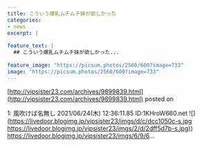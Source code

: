 ```yaml
---
title: こういう爆乳ムチムチ妹が欲しかった
categories:
- news
excerpt: |
  
feature_text: |
  ## こういう爆乳ムチムチ妹が欲しかった...
  
feature_image: "https://picsum.photos/2560/600?image=733"
image: "https://picsum.photos/2560/600?image=733"
---
```


[http://vipsister23.com/archives/9899839.html](http://vipsister23.com/archives/9899839.html)
posted on 

<!--more-->

1: 風吹けば名無し 2021/06/24(木) 12:36:11.85 ID:1KHroW660.net ![](https://livedoor.blogimg.jp/vipsister23/imgs/d/c/dcc1050c-s.jpg [https://livedoor.blogimg.jp/vipsister23/imgs/2/d/2dff5d7b-s.jpg)](https://livedoor.blogimg.jp/vipsister23/imgs/2/d/2dff5d7b-s.jpg)) https://livedoor.blogimg.jp/vipsister23/imgs/6/9/6...
